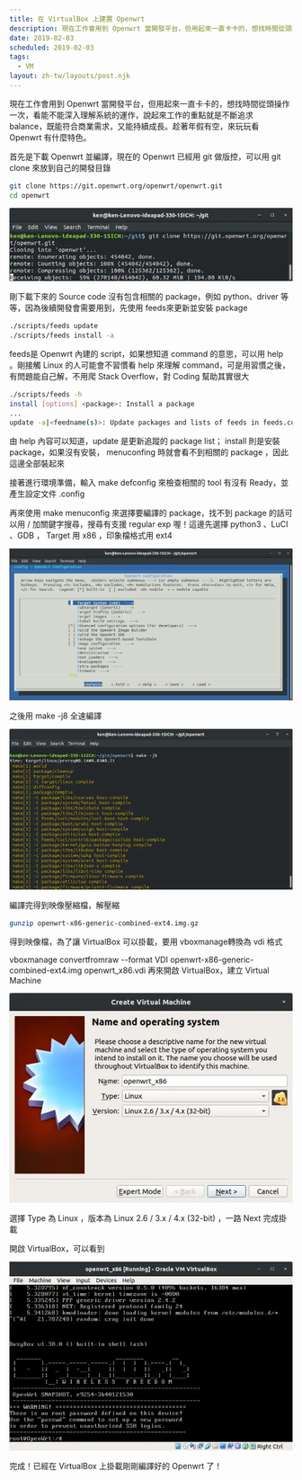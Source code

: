 ```yaml
---
title: 在 VirtualBox 上建置 Openwrt
description: 現在工作會用到 Openwrt 當開發平台，但用起來一直卡卡的，想找時間從頭操作一次，看能不能深入理解系統的運作，說起來工作的重點就是不斷追求 balance，既能符合商業需求，又能持續成長。趁著年假有空，來玩玩看 Openwrt 有什麼特色。
date: 2019-02-03
scheduled: 2019-02-03
tags:
  - VM
layout: zh-tw/layouts/post.njk
---
```


現在工作會用到 Openwrt 當開發平台，但用起來一直卡卡的，想找時間從頭操作一次，看能不能深入理解系統的運作，說起來工作的重點就是不斷追求 balance，既能符合商業需求，又能持續成長。趁著年假有空，來玩玩看 Openwrt 有什麼特色。

首先是下載 Openwrt 並編譯，現在的 Openwrt 已經用 git 做版控，可以用 git clone 來放到自己的開發目錄

```bash
git clone https://git.openwrt.org/openwrt/openwrt.git
cd openwrt
```

![](/img/posts/2019/setup-openwrt-on-virtualbox/console-1.webp)

剛下載下來的 Source code 沒有包含相關的 package，例如 python、driver 等等，因為後續開發會需要用到，先使用 feeds來更新並安裝 package

```bash
./scripts/feeds update
./scripts/feeds install -a
```

feeds是 Openwrt 內建的 script，如果想知道 command 的意思，可以用 help 。剛接觸 Linux 的人可能會不習慣看 help 來理解 command，可是用習慣之後，有問題能自己解，不用爬 Stack Overflow，對 Coding 幫助其實很大

```bash
./scripts/feeds -h
install [options] <package>: Install a package
...
update -a|<feedname(s)>: Update packages and lists of feeds in feeds.conf .
```

由 help 內容可以知道，update 是更新追蹤的 package list； install 則是安裝 package，如果沒有安裝， menuconfing 時就會看不到相關的 package ，因此這邊全部裝起來

接著進行環境準備，輸入 make defconfig 來檢查相關的 tool 有沒有 Ready，並產生設定文件 .config

再來使用 make menuconfig 來選擇要編譯的 package，找不到 package 的話可以用 / 加關鍵字搜尋，搜尋有支援 regular exp 喔！這邊先選擇 python3 、LuCI 、GDB ， Target 用 x86 ，印象檔格式用 ext4

![](/img/posts/2019/setup-openwrt-on-virtualbox/console-2.webp)

之後用 make -j8 全速編譯

![](/img/posts/2019/setup-openwrt-on-virtualbox/console-3.webp)

編譯完得到映像壓縮檔，解壓縮

```bash
gunzip openwrt-x86-generic-combined-ext4.img.gz 
```

得到映像檔，為了讓 VirtualBox 可以掛載，要用 vboxmanage轉換為 vdi 格式

vboxmanage convertfromraw --format VDI openwrt-x86-generic-combined-ext4.img openwrt_x86.vdi
再來開啟 VirtualBox，建立 Virtual Machine

![](/img/posts/2019/setup-openwrt-on-virtualbox/vm-1.webp)

選擇 Type 為 Linux ，版本為 Linux 2.6 / 3.x / 4.x (32-bit) ，一路 Next 完成掛載

開啟 VirtualBox，可以看到

![](/img/posts/2019/setup-openwrt-on-virtualbox/vm-2.webp)

完成！已經在 VirtualBox 上掛載剛剛編譯好的 Openwrt 了！